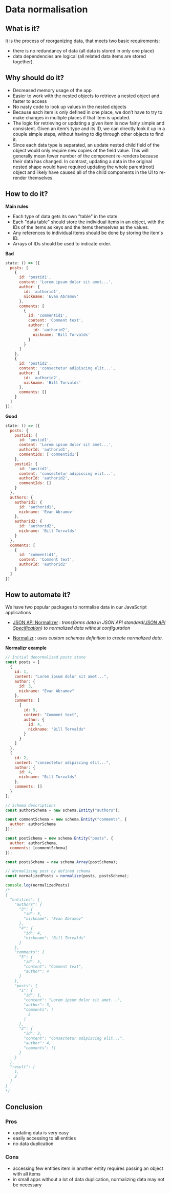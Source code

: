 # Data normalisation

## What is it?

It is the process of reorganizing data, that meets two basic requirements:

- there is no redundancy of data (all data is stored in only one place)
- data dependencies are logical (all related data items are stored together).

## Why should do it?

- Decreased memory usage of the app
- Easier to work with the nested objects to retrieve a nested object and faster to access
- No nasty code to look up values in the nested objects
- Because each item is only defined in one place, we don’t have to try to make changes in multiple places if that item is updated.
- The logic for retrieving or updating a given item is now fairly simple and consistent. Given an item’s type and its ID, we can directly look it up in a couple simple steps, without having to dig through other objects to find it.
- Since each data type is separated, an update nested child field of the object would only require new copies of the field value. This will generally mean fewer number of the component re-renders because their data has changed. In contrast, updating a data in the original nested shape would have required updating the whole parent(root) object and likely have caused all of the child components in the UI to re-render themselves.

## How to do it?

**Main rules**:

- Each type of data gets its own "table" in the state.
- Each "data table" should store the individual items in an object, with the IDs of the items as keys and the items themselves as the values.
- Any references to individual items should be done by storing the item's ID.
- Arrays of IDs should be used to indicate order.

**Bad**

```javascript
state: () => ({
  posts: [
    {
      id: 'postid1',
      content: 'Lorem ipsum dolor sit amet...',
      author: {
        id: 'authorid1',
        nickname: 'Evan Abramov'
      },
      comments: [
        {
          id: 'commentid1',
          content: 'Comment text',
          author: {
            id: 'authorid2',
            nickname: 'Bill Torvalds'
          }
        }
      ]
    },
    {
      id: 'postid2',
      content: 'consectetur adipiscing elit...',
      author: {
        id: 'authorid2',
        nickname: 'Bill Torvalds'
      },
      comments: []
    }
  ]
});
```
**Good**

```javascript
state: () => ({
  posts: {
    postid1: {
      id: 'postid1',
      content: 'Lorem ipsum dolor sit amet...',
      authorId: 'authorid1',
      commentIds: ['commentid1']
    },
    postid2: {
      id: 'postid2',
      content: 'consectetur adipiscing elit...',
      authorId: 'authorid2',
      commentIds: []
    }
  },
  authors: {
    authorid1: {
      id: 'authorid1',
      nickname: 'Evan Abramov'
    },
    authorid2: {
      id: 'authorid2',
      nickname: 'Bill Torvalds'
    }
  },
  comments: [
    {
      id: 'commentid1',
      content: 'Comment text',
      authorId: 'authorid2'
    }
  ]
})
```

## How to automate it?
We have two popular packages to normalise data in our JavaScript applications

- [JSON API Normalizer](https://github.com/yury-dymov/json-api-normalizer) : *transforms data in JSON API standard([JSON API Specification](https://jsonapi.org/)) to normalized data without configuration*

- [Normalizr](https://github.com/paularmstrong/normalizr) : *uses custom schemas definition to create normalized data.*

**Normalizr example**

```javascript
// Initial denormalized posts state
const posts = [
  {
    id: 1,
    content: "Lorem ipsum dolor sit amet...",
    author: {
      id: 3,
      nickname: "Evan Abramov"
    },
    comments: [
      {
        id: 5,
        content: "Comment text",
        author: {
          id: 4,
          nickname: "Bill Torvalds"
        }
      }
    ]
  },
  {
    id: 2,
    content: "consectetur adipiscing elit...",
    author: {
      id: 4,
      nickname: "Bill Torvalds"
    },
    comments: []
  }
];

// Schema descriptions
const authorSchema = new schema.Entity("authors");

const commentSchema = new schema.Entity("comments", {
  author: authorSchema
});

const postSchema = new schema.Entity("posts", {
  author: authorSchema,
  comments: [commentSchema]
});

const postsSchema = new schema.Array(postSchema);

// Normalizing post by defined schema
const normalizedPosts = normalize(posts, postsSchema);

console.log(normalizedPosts)
/*
{
  "entities": {
    "authors": {
      "3": {
        "id": 3,
        "nickname": "Evan Abramov"
      },
      "4": {
        "id": 4,
        "nickname": "Bill Torvalds"
      }
    },
    "comments": {
      "5": {
        "id": 5,
        "content": "Comment text",
        "author": 4
      }
    },
    "posts": {
      "1": {
        "id": 1,
        "content": "Lorem ipsum dolor sit amet...",
        "author": 3,
        "comments": [
          5
        ]
      },
      "2": {
        "id": 2,
        "content": "consectetur adipiscing elit...",
        "author": 4,
        "comments": []
      }
    }
  },
  "result": [
    1,
    2
  ]
}
*/
```

## Conclusion

### Pros

- updating data is very easy
- easily accessing to all entities
- no data duplication

### Cons

- accessing few entities item in another entity requires passing an object with all items
- in small apps without a lot of data duplication, normalizing data may not be necessary
